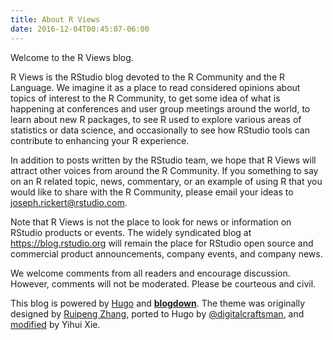 ```yaml
---
title: About R Views
date: 2016-12-04T00:45:07-06:00
---
```


Welcome to the R Views blog.

R Views is the RStudio blog devoted to the R Community and the R Language. We imagine it as a place to read considered opinions about topics of interest to the R Community, to get some idea of what is happening at conferences and user group meetings around the world, to learn about new R packages, to see R used to explore various areas of statistics or data science, and occasionally to see how RStudio tools can contribute to enhancing your R experience.

In addition to posts written by the RStudio team, we hope that R Views will attract other voices from around the R Community. If you something to say on an R related topic, news, commentary, or an example of using R that you would like to share with the R Community, please email your ideas to <joseph.rickert@rstudio.com>.

Note that R Views is not the place to look for news or information on RStudio products or events. The widely syndicated blog at https://blog.rstudio.org will remain the place for RStudio open source and commercial product announcements, company events, and company news.

We welcome comments from all readers and encourage discussion. However, comments will not be moderated. Please be courteous and civil.

This blog is powered by [Hugo](https://gohugo.io) and [**blogdown**](https://github.com/rstudio/blogdown). The theme was originally designed by [Ruipeng Zhang](http://github.com/ppoffice), ported to Hugo by [@digitalcraftsman](https://github.com/digitalcraftsman/hugo-icarus-theme), and [modified](https://github.com/yihui/hugo-icarus-theme) by Yihui Xie.
